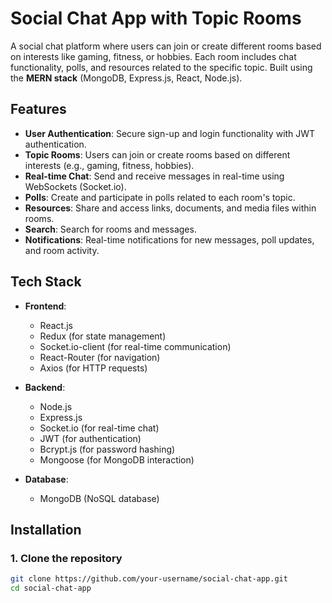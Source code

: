 # Social Chat App with Topic Rooms

A social chat platform where users can join or create different rooms based on interests like gaming, fitness, or hobbies. Each room includes chat functionality, polls, and resources related to the specific topic. Built using the **MERN stack** (MongoDB, Express.js, React, Node.js).

## Features

- **User Authentication**: Secure sign-up and login functionality with JWT authentication.
- **Topic Rooms**: Users can join or create rooms based on different interests (e.g., gaming, fitness, hobbies).
- **Real-time Chat**: Send and receive messages in real-time using WebSockets (Socket.io).
- **Polls**: Create and participate in polls related to each room's topic.
- **Resources**: Share and access links, documents, and media files within rooms.
- **Search**: Search for rooms and messages.
- **Notifications**: Real-time notifications for new messages, poll updates, and room activity.

## Tech Stack

- **Frontend**: 
  - React.js
  - Redux (for state management)
  - Socket.io-client (for real-time communication)
  - React-Router (for navigation)
  - Axios (for HTTP requests)

- **Backend**:
  - Node.js
  - Express.js
  - Socket.io (for real-time chat)
  - JWT (for authentication)
  - Bcrypt.js (for password hashing)
  - Mongoose (for MongoDB interaction)

- **Database**:
  - MongoDB (NoSQL database)

## Installation

### 1. Clone the repository

```bash
git clone https://github.com/your-username/social-chat-app.git
cd social-chat-app
